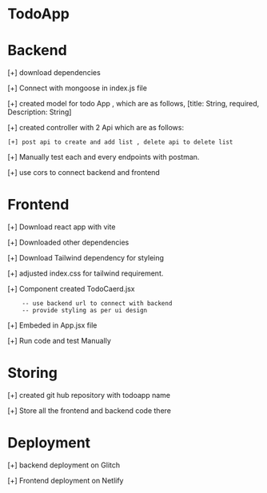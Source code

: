 
# TodoApp

# Backend

[+] download dependencies

[+] Connect with mongoose in index.js file

[+] created model for todo App , which are as follows, [title: String, required, Description: String]

[+] created controller with 2 Api which are as follows: 

    [+] post api to create and add list , delete api to delete list

[+] Manually test each and every endpoints with postman.

[+] use cors to connect backend and frontend


# Frontend

[+] Download react app with vite

[+] Downloaded other dependencies

[+] Download Tailwind dependency for styleing

[+] adjusted index.css for tailwind requirement.

[+] Component created TodoCaerd.jsx 

        -- use backend url to connect with backend
        -- provide styling as per ui design

[+] Embeded in App.jsx file

[+] Run code and test Manually 

# Storing

[+] created git hub repository with todoapp name

[+] Store all the frontend and backend code there
 

# Deployment

[+] backend deployment on Glitch

[+] Frontend deployment on Netlify